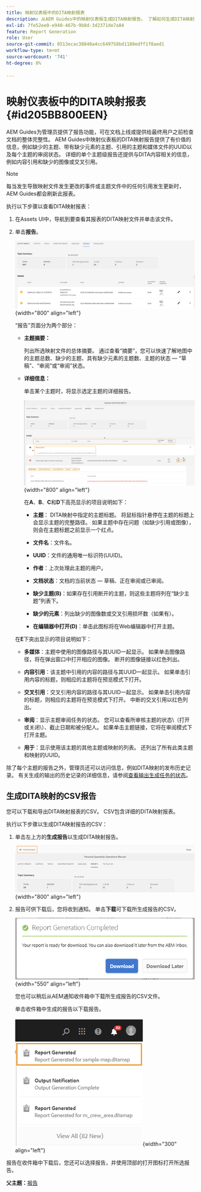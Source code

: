 ```yaml
---
title: 映射仪表板中的DITA映射报表
description: 从AEM Guides中的映射仪表板生成DITA映射报告。 了解如何生成DITA映射报告的CSV。
exl-id: 7fe52ee0-e940-467b-9b8d-3d2371de7a84
feature: Report Generation
role: User
source-git-commit: 0513ecac38840a4cc649758bd1180edff1f8aed1
workflow-type: tm+mt
source-wordcount: '741'
ht-degree: 0%

---
```


# 映射仪表板中的DITA映射报表 {#id205BB800EEN}

AEM Guides为管理员提供了报告功能，可在文档上线或提供给最终用户之前检查文档的整体完整性。 AEM Guides中映射仪表板的DITA映射报告提供了有价值的信息，例如缺少的主题、带有缺少元素的主题、引用的主题和媒体文件的UUID以及每个主题的审阅状态。 详细的单个主题级报告还提供与DITA内容相关的信息，例如内容引用和缺少的图像或交叉引用。

>[!NOTE]
>
> 每当发生导致映射文件发生更改的事件或主题文件中的任何引用发生更新时，AEM Guides都会刷新此报表。

执行以下步骤以查看DITA映射报表：

1. 在Assets UI中，导航到要查看其报表的DITA映射文件并单击该文件。

1. 单击&#x200B;**报告**。

   ![](images/reports-page-uuid.png){width="800" align="left"}

   “报告”页面分为两个部分：

   - **主题摘要：**

     列出所选映射文件的总体摘要。 通过查看“摘要”，您可以快速了解地图中的主题总数、缺少的主题、具有缺少元素的主题数、主题的状态 — “草稿”、“审阅”或“审阅”状态。

   - **详细信息：**

     单击某个主题时，将显示选定主题的详细报告。

     ![](images/detailed-report-uuid.png){width="800" align="left"}

     在&#x200B;**A**、**B**、**C**&#x200B;和&#x200B;**D**&#x200B;下高亮显示的项目说明如下：

      - **主题**： DITA映射中指定的主题标题。 将鼠标指针悬停在主题的标题上会显示主题的完整路径。 如果主题中存在问题（如缺少引用或图像），则会在主题标题之前显示一个红点。

      - **文件名**：文件名。

      - **UUID**：文件的通用唯一标识符\(UUID\)。

      - **作者**：上次处理此主题的用户。

      - **文档状态**：文档的当前状态 — 草稿、正在审阅或已审阅。

      - **缺少主题\(B\)**：如果存在引用断开的主题，则这些主题将列在“缺少主题”列表下。

      - **缺少的元素**：列出缺少的图像数或交叉引用损坏数（如果有）。

      - **在编辑器中打开\(D\)**：单击此图标将在Web编辑器中打开主题。


   在&#x200B;**E**&#x200B;下突出显示的项目说明如下：

   - **多媒体**：主题中使用的图像路径与其UUID一起显示。 如果单击图像路径，将在弹出窗口中打开相应的图像。 断开的图像链接以红色列出。

   - **内容引用**：该主题中引用的内容的路径与其UUID一起显示。 如果单击引用内容的标题，则相应的主题将在预览模式下打开。

   - **交叉引用**：交叉引用内容的路径与其UUID一起显示。 如果单击引用内容的标题，则相应的主题将在预览模式下打开。 中断的交叉引用以红色列出。

   - **审阅**：显示主题审阅任务的状态。 您可以查看所审核主题的状态\（打开或关闭\）、截止日期和被分配人。 如果单击主题链接，它将在审阅模式下打开主题。

   - **用于**：显示使用该主题的其他主题或映射的列表。 还列出了所有此类主题和映射的UUID。

除了每个主题的报告之外，管理员还可以访问信息，例如DITA映射的发布历史记录。 有关生成的输出的历史记录的详细信息，请参阅[查看输出生成任务的状态](generate-output-for-a-dita-map.md#viewing_output_history)。

## 生成DITA映射的CSV报告

您可以下载和导出DITA映射报表的CSV。 CSV包含详细的DITA映射报表。

执行以下步骤以生成DITA映射报告的CSV：

1. 单击左上方的&#x200B;**生成报告**&#x200B;以生成DITA映射报告。

   ![](images/generate-DITA-map-report.png){width="800" align="left"}

1. 报告可供下载后，您将收到通知。 单击&#x200B;**下载**&#x200B;可下载所生成报告的CSV。

   ![](images/download-report-dialog.png){width="550" align="left"}


   您也可以稍后从AEM通知收件箱中下载所生成报告的CSV文件。

   单击收件箱中生成的报告以下载报告。

   ![](images/report-inbox--notification.png){width="300" align="left"}

报告在收件箱中下载后，您还可以选择报告，并使用顶部的打开图标打开所选报告。

**父主题：**[&#x200B;报告](reports-intro.md)
